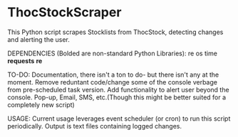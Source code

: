# ThocStockScraper
This Python script scrapes Stocklists from ThocStock, detecting changes and alerting the user. 

DEPENDENCIES (Bolded are non-standard Python Libraries):
  re
  os
  time
  **requests**
  **re**

TO-DO:
  Documentation, there isn't a ton to do- but there isn't any at the moment.
  Remove reduntant code/change some of the console verbage from pre-scheduled task version.
  Add functionality to alert user beyond the console. Pop-up, Email, SMS, etc.(Though this might be better suited for a completely new script)
  
USAGE:
Current usage leverages event scheduler (or cron) to run this script periodically. 
Output is text files containing logged changes.
